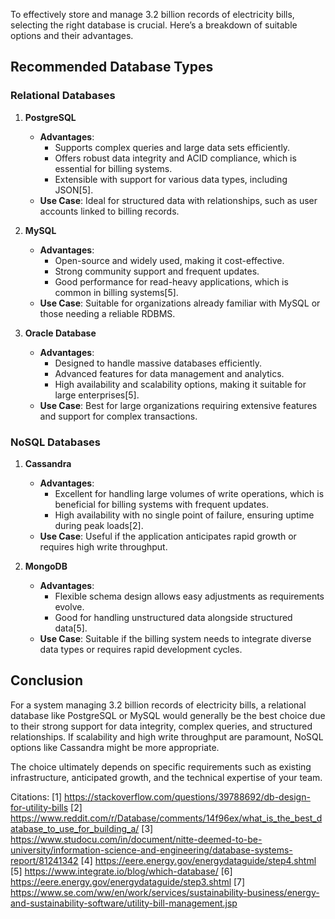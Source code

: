 To effectively store and manage 3.2 billion records of electricity bills, selecting the right database is crucial. Here’s a breakdown of suitable options and their advantages.

## Recommended Database Types

### **Relational Databases**
1. **PostgreSQL**
   - **Advantages**: 
     - Supports complex queries and large data sets efficiently.
     - Offers robust data integrity and ACID compliance, which is essential for billing systems.
     - Extensible with support for various data types, including JSON[5].
   - **Use Case**: Ideal for structured data with relationships, such as user accounts linked to billing records.

2. **MySQL**
   - **Advantages**:
     - Open-source and widely used, making it cost-effective.
     - Strong community support and frequent updates.
     - Good performance for read-heavy applications, which is common in billing systems[5].
   - **Use Case**: Suitable for organizations already familiar with MySQL or those needing a reliable RDBMS.

3. **Oracle Database**
   - **Advantages**:
     - Designed to handle massive databases efficiently.
     - Advanced features for data management and analytics.
     - High availability and scalability options, making it suitable for large enterprises[5].
   - **Use Case**: Best for large organizations requiring extensive features and support for complex transactions.

### **NoSQL Databases**
1. **Cassandra**
   - **Advantages**:
     - Excellent for handling large volumes of write operations, which is beneficial for billing systems with frequent updates.
     - High availability with no single point of failure, ensuring uptime during peak loads[2].
   - **Use Case**: Useful if the application anticipates rapid growth or requires high write throughput.

2. **MongoDB**
   - **Advantages**:
     - Flexible schema design allows easy adjustments as requirements evolve.
     - Good for handling unstructured data alongside structured data[5].
   - **Use Case**: Suitable if the billing system needs to integrate diverse data types or requires rapid development cycles.

## Conclusion

For a system managing 3.2 billion records of electricity bills, a relational database like PostgreSQL or MySQL would generally be the best choice due to their strong support for data integrity, complex queries, and structured relationships. If scalability and high write throughput are paramount, NoSQL options like Cassandra might be more appropriate.

The choice ultimately depends on specific requirements such as existing infrastructure, anticipated growth, and the technical expertise of your team.

Citations:
[1] https://stackoverflow.com/questions/39788692/db-design-for-utility-bills
[2] https://www.reddit.com/r/Database/comments/14f96ex/what_is_the_best_database_to_use_for_building_a/
[3] https://www.studocu.com/in/document/nitte-deemed-to-be-university/information-science-and-engineering/database-systems-report/81241342
[4] https://eere.energy.gov/energydataguide/step4.shtml
[5] https://www.integrate.io/blog/which-database/
[6] https://eere.energy.gov/energydataguide/step3.shtml
[7] https://www.se.com/ww/en/work/services/sustainability-business/energy-and-sustainability-software/utility-bill-management.jsp
